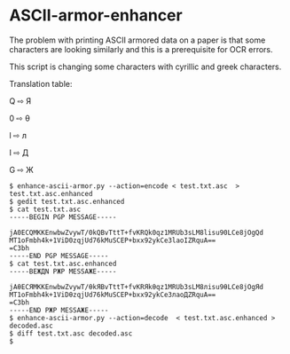 # ASCII-armor-enhancer

The problem with printing ASCII armored data on a paper is that some characters are looking similarly and this is  a prerequisite for OCR errors.

This script is changing some characters with cyrillic and greek characters.

Translation table:

Q ⇨ Я

0 ⇨ θ

l ⇨ л

I ⇨ Д

G ⇨ Ж

```
$ enhance-ascii-armor.py --action=encode < test.txt.asc  > test.txt.asc.enhanced
$ gedit test.txt.asc.enhanced 
$ cat test.txt.asc
-----BEGIN PGP MESSAGE-----

jA0ECQMKKEnwbwZvywT/0kQBvTttT+fvKRQk0qz1MRUb3sLM8lisu90LCe8jOgQd
MT1oFmbh4k+1ViD0zqjUd76kMuSCEP+bxx92ykCe3laoIZRquA==
=C3bh
-----END PGP MESSAGE-----
$ cat test.txt.asc.enhanced 
-----BEЖДN PЖP MESSAЖE-----

jAθECЯMKKEnwbwZvywT/θkЯBvTttT+fvKRЯkθqz1MRUb3sLM8лisu9θLCe8jOgЯd
MT1oFmbh4k+1ViDθzqjUd76kMuSCEP+bxx92ykCe3лaoДZRquA==
=C3bh
-----END PЖP MESSAЖE-----
$ enhance-ascii-armor.py --action=decode  < test.txt.asc.enhanced > decoded.asc
$ diff test.txt.asc decoded.asc
$
```
